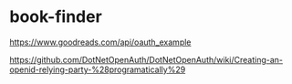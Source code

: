 # book-finder

https://www.goodreads.com/api/oauth_example

https://github.com/DotNetOpenAuth/DotNetOpenAuth/wiki/Creating-an-openid-relying-party-%28programatically%29
